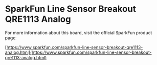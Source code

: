 #  SparkFun Line Sensor Breakout QRE1113 Analog

For more information about this board, visit the official SparkFun product page:

[https://www.sparkfun.com/sparkfun-line-sensor-breakout-qre1113-analog.html](https://www.sparkfun.com/sparkfun-line-sensor-breakout-qre1113-analog.html)
